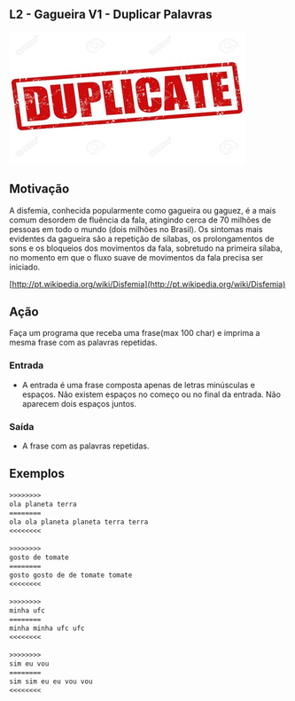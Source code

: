 ## L2 - Gagueira V1 - Duplicar Palavras


![](cover.jpg)

## Motivação

A disfemia, conhecida popularmente como gagueira ou gaguez, é a mais comum desordem de fluência da fala, atingindo cerca de 70 milhões de pessoas em todo o mundo (dois milhões no Brasil). Os sintomas mais evidentes da gagueira são a repetição de sílabas, os prolongamentos de sons e os bloqueios dos movimentos da fala, sobretudo na primeira sílaba, no momento em que o fluxo suave de movimentos da fala precisa ser iniciado.

[http://pt.wikipedia.org/wiki/Disfemia](http://pt.wikipedia.org/wiki/Disfemia)

## Ação

Faça um programa que receba uma frase(max 100 char) e imprima a mesma frase com as palavras repetidas.

### Entrada

*   A entrada é uma frase composta apenas de letras minúsculas e espaços. Não existem espaços no começo ou no final da entrada. Não aparecem dois espaços juntos.

### Saída

*   A frase com as palavras repetidas.

## Exemplos

```
>>>>>>>>
ola planeta terra
========
ola ola planeta planeta terra terra
<<<<<<<<

>>>>>>>>
gosto de tomate
========
gosto gosto de de tomate tomate
<<<<<<<<

>>>>>>>>
minha ufc
========
minha minha ufc ufc
<<<<<<<<

>>>>>>>>
sim eu vou
========
sim sim eu eu vou vou
<<<<<<<<
```
